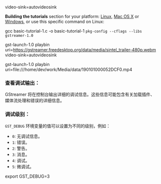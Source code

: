 video-sink=autovideosink

**Building the tutorials** section for your platform: [Linux](https://gstreamer.freedesktop.org/documentation/installing/on-linux.html#InstallingonLinux-Build), [Mac OS X](https://gstreamer.freedesktop.org/documentation/installing/on-mac-osx.html#InstallingonMacOSX-Build) or [Windows](https://gstreamer.freedesktop.org/documentation/installing/on-windows.html#InstallingonWindows-Build), or use this specific command on Linux:

gcc basic-tutorial-1.c -o basic-tutorial-1 `pkg-config --cflags --libs gstreamer-1.0`

gst-launch-1.0 playbin uri=https://gstreamer.freedesktop.org/data/media/sintel_trailer-480p.webm video-sink=autovideosink

gst-launch-1.0 playbin uri=file:///home/dev/work/Media/data/190101000052DCF0.mp4

### 查看调试输出：

GStreamer 将在控制台输出详细的调试信息。这些信息可能包含有关加载插件、媒体流处理和错误的详细信息。

### 调试级别：

`GST_DEBUG` 环境变量的值可以设置为不同的级别，例如：

* `0`: 无调试信息。
* `1`: 错误。
* `2`: 警告。
* `3`: 消息。
* `4`: 调试。
* `5`: 微调试。

export GST_DEBUG=3
